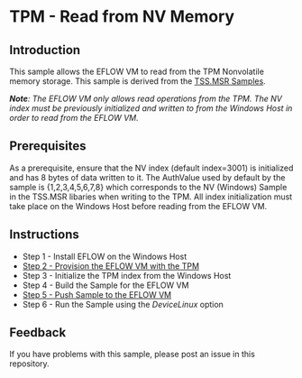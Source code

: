 # TPM - Read from NV Memory

## Introduction
This sample allows the EFLOW VM to read from the TPM Nonvolatile memory storage. This sample is derived from the [TSS.MSR Samples](https://github.com/microsoft/TSS.MSR).

_**Note**: The EFLOW VM only allows read operations from the TPM. The NV index must be previously initialized and written to from the Windows Host in order to read from the EFLOW VM._



## Prerequisites
As a prerequisite, ensure that the NV index (default index=3001) is initialized and has 8 bytes of data written to it. The AuthValue used by default by the sample is {1,2,3,4,5,6,7,8} which corresponds to the NV (Windows) Sample in the TSS.MSR libaries when writing to the TPM. All index initialization must take place on the Windows Host before reading from the EFLOW VM.


## Instructions
- Step 1 - Install EFLOW on the Windows Host
- [Step 2 - Provision the EFLOW VM with the TPM](https://docs.microsoft.com/en-us/azure/iot-edge/how-to-provision-devices-at-scale-linux-on-windows-tpm?view=iotedge-2018-06&tabs=physical-tpm%2Cpowershell)
-  Step 3 - Initialize the TPM index from the Windows Host
-   Step 4 - Build the Sample for the EFLOW VM
-   [Step 5 - Push Sample to the EFLOW VM](https://docs.microsoft.com/en-us/azure/iot-edge/reference-iot-edge-for-linux-on-windows-functions?view=iotedge-2018-06#copy-eflowvmfile)
-   Step 6 - Run the Sample using the _DeviceLinux_ option

## Feedback
If you have problems with this sample, please post an issue in this repository.
